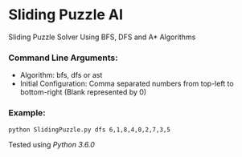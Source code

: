 # Sliding Puzzle AI


Sliding Puzzle Solver Using BFS, DFS and A* Algorithms

### Command Line Arguments:
  - Algorithm: bfs, dfs or ast
  - Initial Configuration: Comma separated numbers from top-left to bottom-right (Blank represented by 0)
  
### Example:
  ```python SlidingPuzzle.py dfs 6,1,8,4,0,2,7,3,5 ```
  
Tested using *Python 3.6.0*
